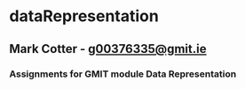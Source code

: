 # dataRepresentation
## Mark Cotter - g00376335@gmit.ie 
### Assignments for GMIT module Data Representation
